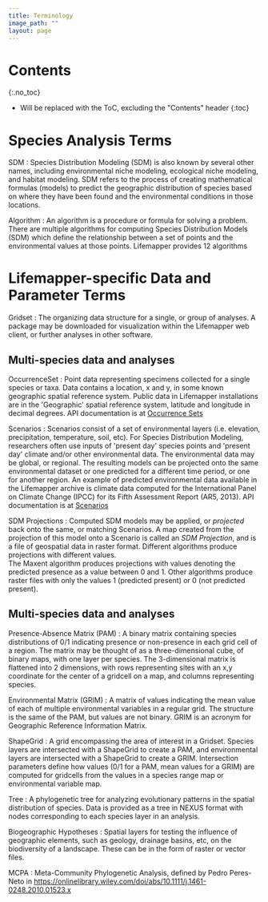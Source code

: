```yaml
---
title: Terminology
image_path: ""
layout: page
---
```

# Contents
{:.no_toc}

* Will be replaced with the ToC, excluding the "Contents" header
{:toc}

# Species Analysis Terms

SDM
: Species Distribution Modeling (SDM) is also known by several other names, 
  including environmental niche modeling, ecological niche modeling, and habitat 
  modeling.  SDM refers to the process of creating mathematical formulas 
  (models) to predict the geographic distribution of species based on where they 
  have been found and the environmental conditions in those locations.
  
Algorithm
: An algorithm is a procedure or formula for solving a problem.  There are 
  multiple algorithms for computing Species Distribution Models (SDM) which 
  define the relationship between a set of points and the environmental values 
  at those points. Lifemapper provides 12 algorithms

 
# Lifemapper-specific Data and Parameter Terms

Gridset
: The organizing data structure for a single, or group of analyses. A 
  package may be downloaded for visualization within the Lifemapper web 
  client, or further analyses in other software. 

## Multi-species data and analyses

OccurrenceSet
: Point data representing specimens collected for a single species or taxa.  Data
  contains a location, x and y, in some known geographic spatial reference system.
  Public data in Lifemapper installations are in the 'Geographic' spatial 
  reference system, latitude and longitude in decimal degrees. API documentation
  is at [Occurrence Sets](/documentation/api.html#/Occurrence_Sets) 

Scenarios 
: Scenarios consist of a set of environmental layers (i.e. elevation, 
  precipitation, temperature, soil, etc).  For Species Distribution Modeling, 
  researchers often use inputs of 'present day' species points and 'present day' 
  climate and/or other environmental data.  The environmental data may be 
  global, or regional.  The resulting models can be 
  projected onto the same environmental dataset or one predicted for a different time
  period, or one for another region.
  An example of predicted environmental data available in 
  the Lifemapper archive is climate data computed for the 
  International Panel on Climate Change (IPCC) for its Fifth Assessment 
  Report (AR5, 2013).  API documentation is at 
  [Scenarios](/documentation/api.html#/Scenarios)
  
SDM Projections
: Computed SDM models may be applied, or *projected* back onto the same, or 
  matching Scenarios.  A map created from the projection of this model onto 
  a Scenario is called an *SDM Projection*, and is a file of geospatial data in 
  raster format.  Different algorithms produce projections with different values.  
  The Maxent algorithm produces projections with values denoting the predicted 
  presence as a value between 0 and 1.  Other algorithms produce raster files 
  with only the values 1 (predicted present) or 0 (not predicted present).


## Multi-species data and analyses

Presence-Absence Matrix (PAM)
: A binary matrix containing species distributions of 0/1 indicating presence or 
  non-presence in each grid cell of a region. The matrix may be thought of as a 
  three-dimensional cube, of binary maps, with one layer per species.  The 3-dimensional 
  matrix is flattened into 2 dimensions, with rows representing sites with an x,y 
  coordinate for the center of a gridcell on a map, and columns representing 
  species.  

Environmental Matrix (GRIM)
: A matrix of values indicating the mean value of each of multiple environmental variables
  in a regular grid.  The structure is the same of the PAM, but values are not binary.
  GRIM is an acronym for Geographic Reference Information Matrix.

ShapeGrid
: A grid encompassing the area of interest in a Gridset. Species layers are intersected 
  with a ShapeGrid to create a PAM, and environmental layers are intersected with a 
  ShapeGrid to create a GRIM. Intersection parameters define how values (0/1 for a PAM,
  mean values for a GRIM) are computed for gridcells from the values in a species 
  range map or environmental variable map.

Tree
: A phylogenetic tree for analyzing evolutionary patterns in the 
  spatial distribution of species.  Data is provided as a tree in NEXUS format 
  with nodes corresponding to each species layer in an analysis.

Biogeographic Hypotheses
: Spatial layers for testing the influence of geographic elements, such as
  geology, drainage basins, etc, on the biodiversity of a landscape. These 
  can be in the form of raster or vector files.
   
MCPA
: Meta-Community Phylogenetic Analysis, defined by Pedro Peres-Neto in 
  https://onlinelibrary.wiley.com/doi/abs/10.1111/j.1461-0248.2010.01523.x


